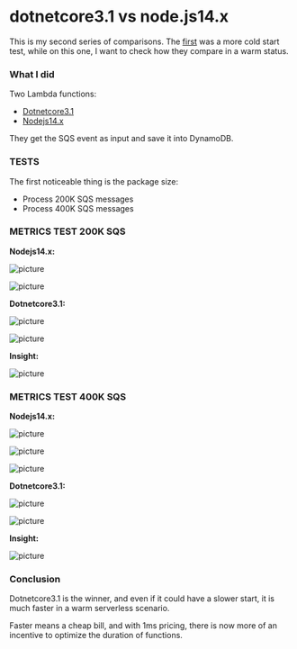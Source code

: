 # dotnetcore3.1 vs node.js14.x

This is my second series of comparisons. The [first](https://github.com/ymwjbxxq/dotnetcore3.1-vs-nodejs-aws-stepfunction-test) was a more cold start test, while on this one, I want to check how they compare in a warm status.

### What I did ###

Two Lambda functions:

* [Dotnetcore3.1](https://github.com/ymwjbxxq/dotnetcore3.1-vs-nodejs-aws-sqs-lambda-dynamodb/tree/main/dotnetcore3.1/Serverless1/src/SqsLambdaDynamoDB)
* [Nodejs14.x](https://github.com/ymwjbxxq/dotnetcore3.1-vs-nodejs-aws-sqs-lambda-dynamodb/tree/main/node14.x/SqsLambdaDynamoDB)

They get the SQS event as input and save it into DynamoDB.

### TESTS ###

The first noticeable thing is the package size:

* Process 200K SQS messages
* Process 400K SQS messages

### METRICS TEST 200K SQS ###

**Nodejs14.x:**

![picture](https://github.com/ymwjbxxq/dotnetcore3.1-vs-nodejs-aws-sqs-lambda-dynamodb/blob/main/node1.1.png)

![picture](https://github.com/ymwjbxxq/dotnetcore3.1-vs-nodejs-aws-sqs-lambda-dynamodb/blob/main/node1.2.png)

**Dotnetcore3.1:**

![picture](https://github.com/ymwjbxxq/dotnetcore3.1-vs-nodejs-aws-sqs-lambda-dynamodb/blob/main/dotnet1.1.png)

![picture](https://github.com/ymwjbxxq/dotnetcore3.1-vs-nodejs-aws-sqs-lambda-dynamodb/blob/main/dotnet1.2.png)

**Insight:**

![picture](https://github.com/ymwjbxxq/dotnetcore3.1-vs-nodejs-aws-sqs-lambda-dynamodb/blob/main/insight1.png)

### METRICS TEST 400K SQS ###

**Nodejs14.x:**

![picture](https://github.com/ymwjbxxq/dotnetcore3.1-vs-nodejs-aws-sqs-lambda-dynamodb/blob/main/node2.1.png)

![picture](https://github.com/ymwjbxxq/dotnetcore3.1-vs-nodejs-aws-sqs-lambda-dynamodb/blob/main/node2.2.png)

![picture](https://github.com/ymwjbxxq/dotnetcore3.1-vs-nodejs-aws-sqs-lambda-dynamodb/blob/main/node2.3.png)

**Dotnetcore3.1:**

![picture](https://github.com/ymwjbxxq/dotnetcore3.1-vs-nodejs-aws-sqs-lambda-dynamodb/blob/main/dotnet2.1.png)

![picture](https://github.com/ymwjbxxq/dotnetcore3.1-vs-nodejs-aws-sqs-lambda-dynamodb/blob/main/dotnet2.2.png)

**Insight:**

![picture](https://github.com/ymwjbxxq/dotnetcore3.1-vs-nodejs-aws-sqs-lambda-dynamodb/blob/main/insight2.png)

### Conclusion ###

Dotnetcore3.1 is the winner, and even if it could have a slower start, it is much faster in a warm serverless scenario.

Faster means a cheap bill, and with 1ms pricing, there is now more of an incentive to optimize the duration of functions.
